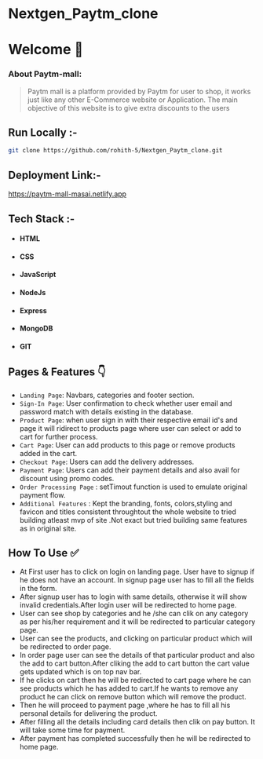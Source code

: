 # Nextgen_Paytm_clone



# Welcome :wave:

### About Paytm-mall:

> Paytm mall is a platform provided by Paytm for user to shop, it works just like any other E-Commerce website or Application. The main objective of this website is to give extra discounts to the users

## Run Locally :-
```bash
git clone https://github.com/rohith-5/Nextgen_Paytm_clone.git
```



## Deployment Link:-
https://paytm-mall-masai.netlify.app



## Tech Stack :- 

- #### HTML
- #### CSS 
- #### JavaScript
- #### NodeJs
- #### Express
- #### MongoDB
- #### GIT


## Pages & Features :point_down:


- `Landing Page`: Navbars, categories and footer section.
- `Sign-In Page`: User confirmation to check whether user email and password match with details existing in the database.
- `Product Page`: when user sign in with their respective email id's and  page it will ridirect to products page where user can select or add to cart for further process.
- `Cart Page`: User can add products to this page or remove products added in the cart.
- `Checkout Page`: Users can add the delivery addresses.
- `Payment Page`: Users can add their payment details and also avail for discount using promo codes.
- `Order Processing Page` : setTimout function is used to emulate original payment flow.
- `Additional Features` : Kept the branding, fonts, colors,styling and favicon and titles consistent throughtout the whole website to tried building atleast mvp of site .Not exact but tried  building same features as in original site.
 
## How To Use ✅

- At First user has to click on login on landing page. User have to signup if he does not have an account. In signup page user has to  fill  all the fields in the form.
- After signup user has to login with same details, otherwise it will show invalid credentials.After login user will be redirected to home page.
- User can see shop by categories and he /she can clik on any category as per his/her requirement and it will be redirected to particular category page.
- User can see the products, and clicking on particular product which will be redirected to order page.
- In order page user can see the details of that particular product and also the add to cart button.After cliking the add to cart button the cart value gets updated which is on top nav bar.
- If he clicks on cart then he will be redirected to cart page where he can see products which he has added to cart.If he wants to remove any product he can click on remove button which will remove the product. 
- Then he will proceed to payment page ,where he has to fill all his personal details for delivering the product.
- After filling all the details including card details then clik on pay button. It will take some time for payment.
- After payment has completed successfully then he will be redirected to home page.


